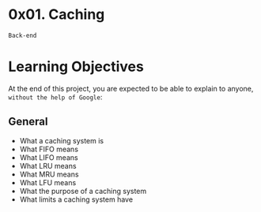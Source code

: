 # 0x01. Caching
`Back-end`

# Learning Objectives
At the end of this project, you are expected to be able to explain to anyone, `without the help of Google`:

## General
- What a caching system is
- What FIFO means
- What LIFO means
- What LRU means
- What MRU means
- What LFU means
- What the purpose of a caching system
- What limits a caching system have